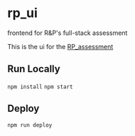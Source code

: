 # rp_ui
frontend for R&amp;P's full-stack assessment

This is the ui for the <a href="https://github.com/cotterjd/RP_assessment">RP_assessment</a>

## Run Locally

`npm install`
`npm start`

## Deploy

`npm run deploy`
